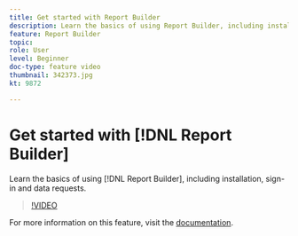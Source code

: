 ```yaml
---
title: Get started with Report Builder
description: Learn the basics of using Report Builder, including installation, sign-in and data requests.
feature: Report Builder
topic: 
role: User
level: Beginner
doc-type: feature video
thumbnail: 342373.jpg
kt: 9872

---
```


# Get started with [!DNL Report Builder]

Learn the basics of using [!DNL Report Builder], including installation, sign-in and data requests.

>[!VIDEO](https://video.tv.adobe.com/v/342373/?quality=12&learn=on)

For more information on this feature, visit the [documentation](https://experienceleague.adobe.com/docs/analytics/analyze/report-builder/home.html?lang=en).